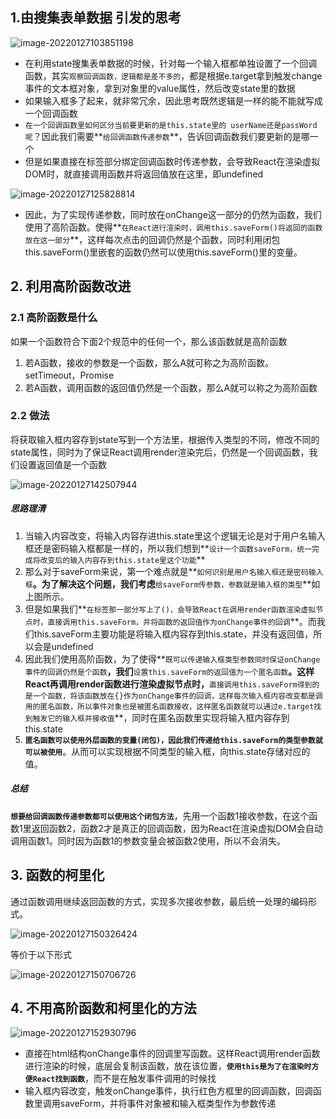 ## 1.由搜集表单数据 引发的思考

![image-20220127103851198](C:\Users\zayn\AppData\Roaming\Typora\typora-user-images\image-20220127103851198.png)

- 在利用state搜集表单数据的时候，针对每一个输入框都单独设置了一个回调函数，其实`观察回调函数，逻辑都是差不多的`，都是根据e.target拿到触发change事件的文本框对象，拿到对象里的value属性，然后改变state里的数据
- 如果输入框多了起来，就非常冗余，因此思考既然逻辑是一样的能不能就写成一个回调函数
- `在一个回调函数里如何区分当前要更新的是this.state里的 userName还是passWord呢`？因此我们需要**`给回调函数传递参数`**，告诉回调函数我们要更新的是哪一个
- 但是如果直接在标签部分绑定回调函数时传递参数，会导致React在渲染虚拟DOM时，就直接调用函数并将返回值放在这里，即undefined

![image-20220127125828814](C:\Users\zayn\AppData\Roaming\Typora\typora-user-images\image-20220127125828814.png)

- 因此，为了实现传递参数，同时放在onChange这一部分的仍然为函数，我们使用了高阶函数。使得**`在React进行渲染时，调用this.saveForm()将返回的函数放在这一部分`**，这样每次点击的回调仍然是个函数，同时利用闭包this.saveForm()里嵌套的函数仍然可以使用this.saveForm()里的变量。

## 2. 利用高阶函数改进

### 2.1 高阶函数是什么

如果一个函数符合下面2个规范中的任何一个，那么该函数就是高阶函数

1. 若A函数，接收的参数是一个函数，那么A就可称之为高阶函数。setTimeout，Promise
2. 若A函数，调用函数的返回值仍然是一个函数，那么A就可以称之为高阶函数

### 2.2 做法

将获取输入框内容存到state写到一个方法里，根据传入类型的不同，修改不同的state属性，同时为了保证React调用render渲染完后，仍然是一个回调函数，我们设置返回值是一个函数

![image-20220127142507944](C:\Users\zayn\AppData\Roaming\Typora\typora-user-images\image-20220127142507944.png)

##### 思路理清

1. 当输入内容改变，将输入内容存进this.state里这个逻辑无论是对于用户名输入框还是密码输入框都是一样的，所以我们想到**`设计一个函数saveForm，统一完成将改变后的输入内容存到this.state里这个功能`**
2. 那么对于saveForm来说，第一个难点就是**`如何识别是用户名输入框还是密码输入框`**。为了解决这个问题，我们考虑**`给saveForm传参数，参数就是输入框的类型`**如上图所示。
3. 但是如果我们**`在标签那一部分写上了()，会导致React在调用render函数渲染虚拟节点时，直接调用this.saveForm，并将函数的返回值作为onChange事件的回调`**。而我们this.saveForm主要功能是将输入框内容存到this.state，并没有返回值，所以会是undefined
4. 因此我们使用高阶函数，为了使得**`既可以传递输入框类型参数同时保证onChange事件的回调仍然是个函数`**，我们**`设置this.saveForm的返回值为一个匿名函数`**。这样React再调用render函数进行渲染虚拟节点时，**`直接调用this.saveForm得到的是一个函数，将该函数放在{}作为onChange事件的回调，这样每次输入框内容改变都是调用的匿名函数，所以事件对象也是被匿名函数接收，这样匿名函数就可以通过e.target找到触发它的输入框并接收值`**，同时在匿名函数里实现将输入框内容存到this.state
5. **`匿名函数可以使用外层函数的变量(闭包)，因此我们传递给this.saveForm的类型参数就可以被使用`**。从而可以实现根据不同类型的输入框，向this.state存储对应的值。

##### 总结

**`想要给回调函数传递参数都可以使用这个闭包方法`**，先用一个函数1接收参数，在这个函数1里返回函数2，函数2才是真正的回调函数，因为React在渲染虚拟DOM会自动调用函数1。同时因为函数1的参数变量会被函数2使用，所以不会消失。

## 3. 函数的柯里化

通过函数调用继续返回函数的方式，实现多次接收参数，最后统一处理的编码形式。

![image-20220127150326424](C:\Users\zayn\AppData\Roaming\Typora\typora-user-images\image-20220127150326424.png)

等价于以下形式

![image-20220127150706726](C:\Users\zayn\AppData\Roaming\Typora\typora-user-images\image-20220127150706726.png)

## 4. 不用高阶函数和柯里化的方法

![image-20220127152930796](C:\Users\zayn\AppData\Roaming\Typora\typora-user-images\image-20220127152930796.png)

- 直接在html结构onChange事件的回调里写函数。这样React调用render函数进行渲染的时候，底层会复制该函数，放在该位置，**`使用this是为了在渲染时方便React找到函数`**，而不是在触发事件调用的时候找
- 输入框内容改变，触发onChange事件，执行红色方框里的回调函数，回调函数里调用saveForm，并将事件对象被和输入框类型作为参数传递